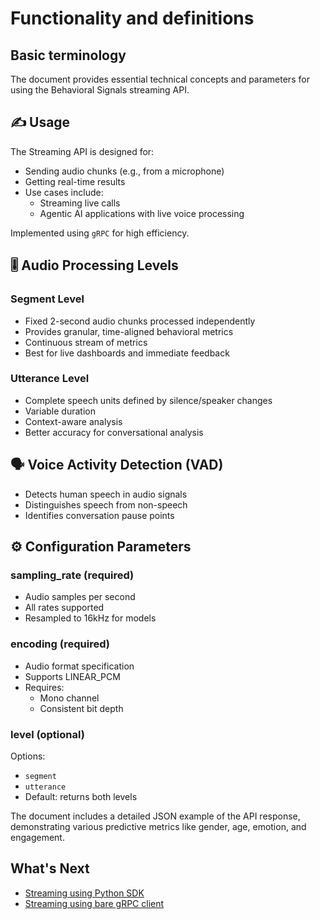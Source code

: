 # Functionality and definitions

## Basic terminology

The document provides essential technical concepts and parameters for using the Behavioral Signals streaming API.

## ✍️ Usage

The Streaming API is designed for:
- Sending audio chunks (e.g., from a microphone)
- Getting real-time results
- Use cases include:
  * Streaming live calls
  * Agentic AI applications with live voice processing

Implemented using `gRPC` for high efficiency.

## 🎚️ Audio Processing Levels

### Segment Level
- Fixed 2-second audio chunks processed independently
- Provides granular, time-aligned behavioral metrics
- Continuous stream of metrics
- Best for live dashboards and immediate feedback

### Utterance Level
- Complete speech units defined by silence/speaker changes
- Variable duration
- Context-aware analysis
- Better accuracy for conversational analysis

## 🗣️ Voice Activity Detection (VAD)
- Detects human speech in audio signals
- Distinguishes speech from non-speech
- Identifies conversation pause points

## ⚙️ Configuration Parameters

### sampling_rate (required)
- Audio samples per second
- All rates supported
- Resampled to 16kHz for models

### encoding (required)
- Audio format specification
- Supports LINEAR_PCM
- Requires:
  * Mono channel
  * Consistent bit depth

### level (optional)
Options:
- `segment`
- `utterance`
- Default: returns both levels

The document includes a detailed JSON example of the API response, demonstrating various predictive metrics like gender, age, emotion, and engagement.

## What's Next
- [Streaming using Python SDK](/docs/streaming-using-python-sdk)
- [Streaming using bare gRPC client](/docs/streaming-using-a-bare-grpc-client)